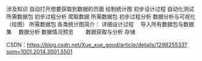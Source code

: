 涉及知识
    自动打开想要获取到数据的页面
    绘制统计图
初步设计过程
    自动化测试
        所需数据包
        初步过程分析
    爬取数据
        所需数据包
        初步过程分析
    数据分析与可视化（绘图）
        所需数据包
        各类统计图简介：
详细设计过程　
    导入所有数据包与数据集　
    数据分析
        数据情况预览　　
        数据获取与分析
        存储


CSDN：https://blog.csdn.net/Xue_xue_good/article/details/129825533?spm=1001.2014.3001.5501
